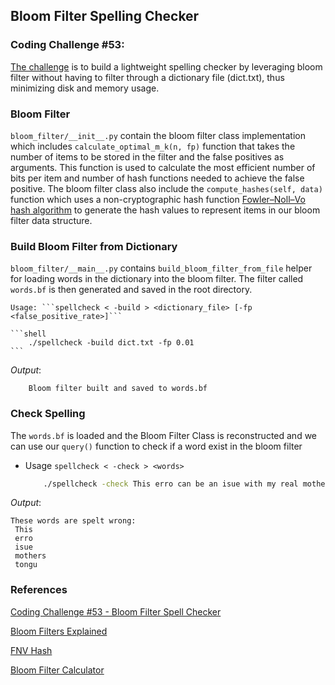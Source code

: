 ## Bloom Filter Spelling Checker
### Coding Challenge #53:
[The challenge](https://codingchallenges.substack.com/p/coding-challenge-53-bloom-filter) is to build a lightweight spelling checker by leveraging bloom filter without having to filter through a dictionary file (dict.txt), thus minimizing disk and memory usage.


### Bloom Filter
```bloom_filter/__init__.py``` contain the bloom filter class implementation which includes `calculate_optimal_m_k(n, fp)` function that takes the number of items to be stored in the filter and the false positives as arguments. This function is used to calculate the most efficient number of bits per item and number of hash functions needed to achieve the false positive. The bloom filter class also include the `compute_hashes(self, data)` function which uses a non-cryptographic hash function [Fowler–Noll–Vo hash algorithm](https://en.wikipedia.org/wiki/Fowler%E2%80%93Noll%E2%80%93Vo_hash_function) to generate the hash values to represent items in our bloom filter data structure.

### Build Bloom Filter from Dictionary
```bloom_filter/__main__.py``` contains `build_bloom_filter_from_file` helper for loading words in the dictionary into the bloom filter. The filter called `words.bf` is then generated and saved in the root directory.

    Usage: ```spellcheck < -build > <dictionary_file> [-fp <false_positive_rate>]```

    ```shell
        ./spellcheck -build dict.txt -fp 0.01
    ```

*Output*: 
```
    Bloom filter built and saved to words.bf
```

### Check Spelling
The `words.bf` is loaded and the Bloom Filter Class is reconstructed and we can use our `query()` function to check if a word exist in the bloom filter

- Usage ```spellcheck < -check > <words>```
    ```bash
        ./spellcheck -check This erro can be an isue with my real mothers tongu
    ```

*Output*: 
```
These words are spelt wrong:
 This
 erro
 isue
 mothers
 tongu
```


### References
[Coding Challenge #53 - Bloom Filter Spell Checker](https://codingchallenges.substack.com/p/coding-challenge-53-bloom-filter)

[Bloom Filters Explained](https://systemdesign.one/bloom-filters-explained/)

[FNV Hash](http://www.isthe.com/chongo/tech/comp/fnv/index.html)

[Bloom Filter Calculator](https://hur.st/bloomfilter/?n=235976&p=0.00000001&m=&k=)